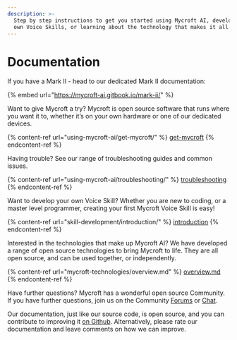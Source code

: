 ```yaml
---
description: >-
  Step by step instructions to get you started using Mycroft AI, developing your
  own Voice Skills, or learning about the technology that makes it all happen.
---
```


# Documentation

If you have a Mark II - head to our dedicated Mark II documentation:

{% embed url="https://mycroft-ai.gitbook.io/mark-ii/" %}

Want to give Mycroft a try? Mycroft is open source software that runs where you want it to, whether it’s on your own hardware or one of our dedicated devices.

{% content-ref url="using-mycroft-ai/get-mycroft/" %}
[get-mycroft](using-mycroft-ai/get-mycroft/)
{% endcontent-ref %}

Having trouble? See our range of troubleshooting guides and common issues.

{% content-ref url="using-mycroft-ai/troubleshooting/" %}
[troubleshooting](using-mycroft-ai/troubleshooting/)
{% endcontent-ref %}

Want to develop your own Voice Skill? Whether you are new to coding, or a master level programmer, creating your first Mycroft Voice Skill is easy!

{% content-ref url="skill-development/introduction/" %}
[introduction](skill-development/introduction/)
{% endcontent-ref %}

Interested in the technologies that make up Mycroft AI? We have developed a range of open source technologies to bring Mycroft to life. They are all open source, and can be used together, or independently.

{% content-ref url="mycroft-technologies/overview.md" %}
[overview.md](mycroft-technologies/overview.md)
{% endcontent-ref %}

Have further questions? Mycroft has a wonderful open source Community. If you have further questions, join us on the Community [Forums](https://community.mycroft.ai) or [Chat](https://chat.mycroft.ai).

Our documentation, just like our source code, is open source, and you can contribute to improving it [on Github](https://github.com/mycroftai/documentation). Alternatively, please rate our documentation and leave comments on how we can improve.
